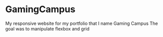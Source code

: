 # GamingCampus
My responsive website for my portfolio that I name Gaming Campus
The goal was to manipulate flexbox and grid